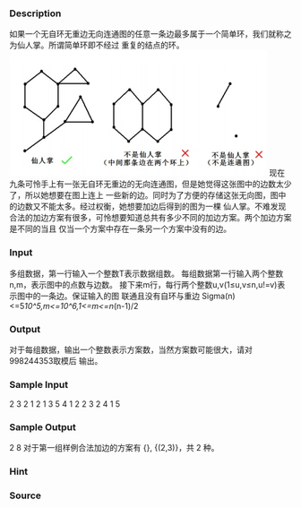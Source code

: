 
### Description
如果一个无自环无重边无向连通图的任意一条边最多属于一个简单环，我们就称之为仙人掌。所谓简单环即不经过
重复的结点的环。
![](/JudgeOnline/upload/201703/11.jpg)
现在九条可怜手上有一张无自环无重边的无向连通图，但是她觉得这张图中的边数太少了，所以她想要在图上连上
一些新的边。同时为了方便的存储这张无向图，图中的边数又不能太多。经过权衡，她想要加边后得到的图为一棵
仙人掌。不难发现合法的加边方案有很多，可怜想要知道总共有多少不同的加边方案。两个加边方案是不同的当且
仅当一个方案中存在一条另一个方案中没有的边。

### Input
多组数据，第一行输入一个整数T表示数据组数。
每组数据第一行输入两个整数n,m，表示图中的点数与边数。
接下来m行，每行两个整数u,v(1≤u,v≤n,u!=v)表示图中的一条边。保证输入的图
联通且没有自环与重边
Sigma(n)<=5*10^5,m<=10^6,1<=m<=n*(n-1)/2
### Output
对于每组数据，输出一个整数表示方案数，当然方案数可能很大，请对998244353取模后
输出。
### Sample Input
2
3 2
1 2
1 3
5 4
1 2
2 3
2 4
1 5
### Sample Output
2
8
对于第一组样例合法加边的方案有 {}, {(2,3)}，共 2 种。

### Hint

### Source
